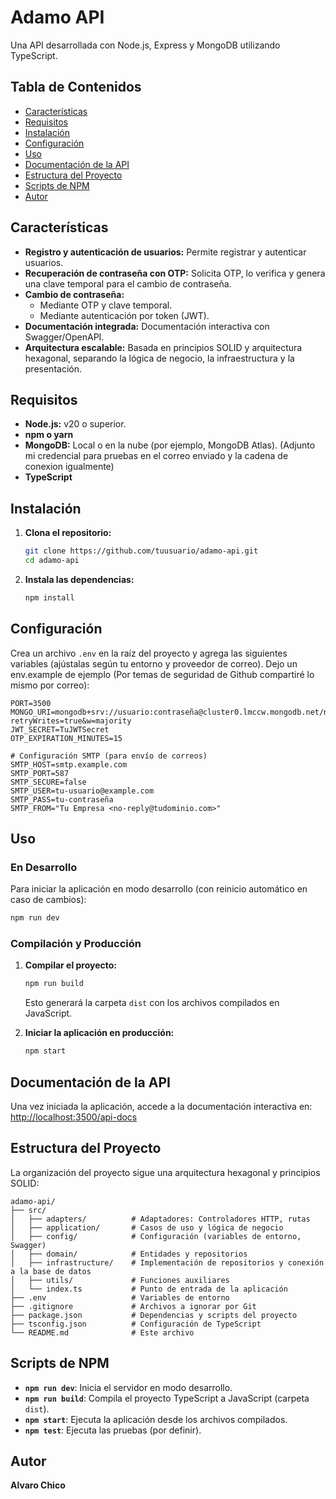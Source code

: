 # Adamo API

Una API desarrollada con Node.js, Express y MongoDB utilizando TypeScript.

## Tabla de Contenidos

- [Características](#características)
- [Requisitos](#requisitos)
- [Instalación](#instalación)
- [Configuración](#configuración)
- [Uso](#uso)
- [Documentación de la API](#documentación-de-la-api)
- [Estructura del Proyecto](#estructura-del-proyecto)
- [Scripts de NPM](#scripts-de-npm)
- [Autor](#autor)

## Características

- **Registro y autenticación de usuarios:** Permite registrar y autenticar usuarios.
- **Recuperación de contraseña con OTP:** Solicita OTP, lo verifica y genera una clave temporal para el cambio de contraseña.
- **Cambio de contraseña:**
  - Mediante OTP y clave temporal.
  - Mediante autenticación por token (JWT).
- **Documentación integrada:** Documentación interactiva con Swagger/OpenAPI.
- **Arquitectura escalable:** Basada en principios SOLID y arquitectura hexagonal, separando la lógica de negocio, la infraestructura y la presentación.

## Requisitos

- **Node.js:** v20 o superior.
- **npm o yarn**
- **MongoDB:** Local o en la nube (por ejemplo, MongoDB Atlas). (Adjunto mi credencial para pruebas en el correo enviado y la cadena de conexion igualmente)
- **TypeScript**

## Instalación

1. **Clona el repositorio:**

   ```bash
   git clone https://github.com/tuusuario/adamo-api.git
   cd adamo-api
   ```

2. **Instala las dependencias:**

   ```bash
   npm install
   ```

## Configuración

Crea un archivo `.env` en la raíz del proyecto y agrega las siguientes variables (ajústalas según tu entorno y proveedor de correo). Dejo un env.example de ejemplo (Por temas de seguridad de Github compartiré lo mismo por correo):

```env
PORT=3500
MONGO_URI=mongodb+srv://usuario:contraseña@cluster0.lmccw.mongodb.net/nombreDeTuBase?retryWrites=true&w=majority
JWT_SECRET=TuJWTSecret
OTP_EXPIRATION_MINUTES=15

# Configuración SMTP (para envío de correos)
SMTP_HOST=smtp.example.com
SMTP_PORT=587
SMTP_SECURE=false
SMTP_USER=tu-usuario@example.com
SMTP_PASS=tu-contraseña
SMTP_FROM="Tu Empresa <no-reply@tudominio.com>"
```

## Uso

### En Desarrollo

Para iniciar la aplicación en modo desarrollo (con reinicio automático en caso de cambios):

```bash
npm run dev
```

### Compilación y Producción

1. **Compilar el proyecto:**

   ```bash
   npm run build
   ```

   Esto generará la carpeta `dist` con los archivos compilados en JavaScript.

2. **Iniciar la aplicación en producción:**

   ```bash
   npm start
   ```

## Documentación de la API

Una vez iniciada la aplicación, accede a la documentación interactiva en:  
[http://localhost:3500/api-docs](http://localhost:3500/api-docs)

## Estructura del Proyecto

La organización del proyecto sigue una arquitectura hexagonal y principios SOLID:

```
adamo-api/
├── src/
│   ├── adapters/          # Adaptadores: Controladores HTTP, rutas
│   ├── application/       # Casos de uso y lógica de negocio
│   ├── config/            # Configuración (variables de entorno, Swagger)
│   ├── domain/            # Entidades y repositorios
│   ├── infrastructure/    # Implementación de repositorios y conexión a la base de datos
│   ├── utils/             # Funciones auxiliares
│   └── index.ts           # Punto de entrada de la aplicación
├── .env                   # Variables de entorno
├── .gitignore             # Archivos a ignorar por Git
├── package.json           # Dependencias y scripts del proyecto
├── tsconfig.json          # Configuración de TypeScript
└── README.md              # Este archivo
```

## Scripts de NPM

- **`npm run dev`**: Inicia el servidor en modo desarrollo.
- **`npm run build`**: Compila el proyecto TypeScript a JavaScript (carpeta `dist`).
- **`npm start`**: Ejecuta la aplicación desde los archivos compilados.
- **`npm test`**: Ejecuta las pruebas (por definir).

## Autor

**Alvaro Chico**
